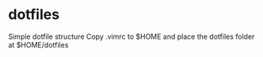 # dotfiles

Simple dotfile structure
Copy .vimrc to $HOME and place the dotfiles folder at $HOME/dotfiles
